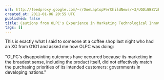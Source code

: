 ```yaml
---
url: http://feedproxy.google.com/~r/OneLaptopPerChildNews/~3/UGDiGBZ7zhM/cautions_from_olpcs_experience.html
created_at: 2011-01-06 20:55 UTC
published: false
title: Cautions from OLPC's Experience in Marketing Technological Innovation to LDCs
tags: []
---
```


This is exactly what I said to someone at a coffee shop last night who had an XO from G1G1 and asked me how OLPC was doing:<br><br>"OLPC's disappointing outcomes have occurred because its marketing in the broadest sense, including the product itself, did not effectively match the purchasing priorities of its intended customers: governments in developing nations."

